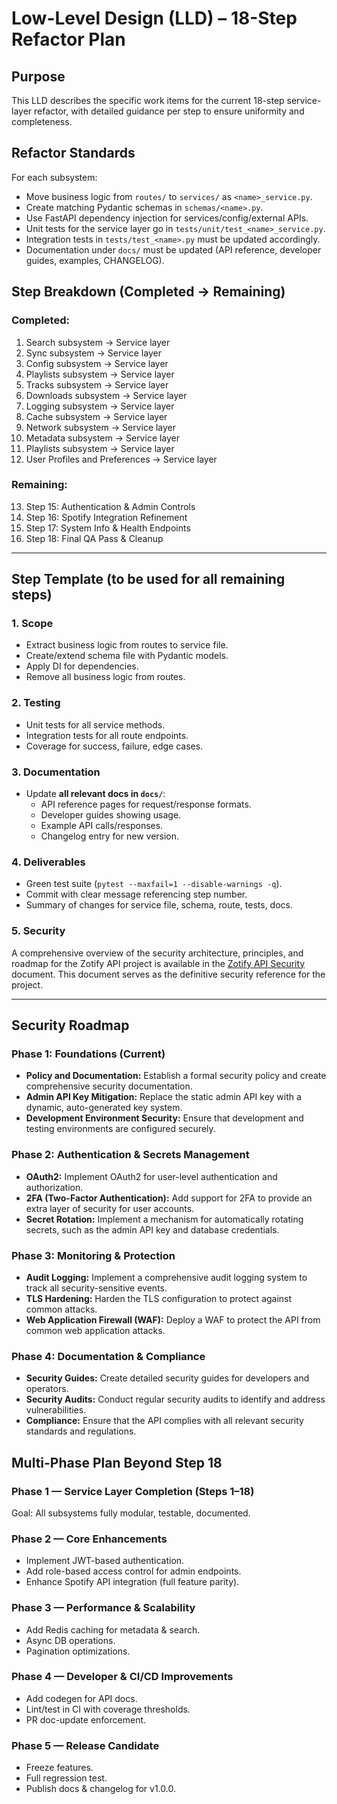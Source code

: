 # Low-Level Design (LLD) – 18-Step Refactor Plan

## Purpose
This LLD describes the specific work items for the current 18-step service-layer refactor, with detailed guidance per step to ensure uniformity and completeness.

## Refactor Standards
For each subsystem:
- Move business logic from `routes/` to `services/` as `<name>_service.py`.
- Create matching Pydantic schemas in `schemas/<name>.py`.
- Use FastAPI dependency injection for services/config/external APIs.
- Unit tests for the service layer go in `tests/unit/test_<name>_service.py`.
- Integration tests in `tests/test_<name>.py` must be updated accordingly.
- Documentation under `docs/` must be updated (API reference, developer guides, examples, CHANGELOG).

## Step Breakdown (Completed → Remaining)
### Completed:
1. Search subsystem → Service layer
2. Sync subsystem → Service layer
3. Config subsystem → Service layer
4. Playlists subsystem → Service layer
5. Tracks subsystem → Service layer
6. Downloads subsystem → Service layer
7. Logging subsystem → Service layer
8. Cache subsystem → Service layer
9. Network subsystem → Service layer
10. Metadata subsystem → Service layer
11. Playlists subsystem → Service layer
12. User Profiles and Preferences → Service layer

### Remaining:
13. Step 15: Authentication & Admin Controls
14. Step 16: Spotify Integration Refinement
15. Step 17: System Info & Health Endpoints
16. Step 18: Final QA Pass & Cleanup

---

## Step Template (to be used for all remaining steps)
### 1. Scope
- Extract business logic from routes to service file.
- Create/extend schema file with Pydantic models.
- Apply DI for dependencies.
- Remove all business logic from routes.

### 2. Testing
- Unit tests for all service methods.
- Integration tests for all route endpoints.
- Coverage for success, failure, edge cases.

### 3. Documentation
- Update **all relevant docs in `docs/`**:
  - API reference pages for request/response formats.
  - Developer guides showing usage.
  - Example API calls/responses.
  - Changelog entry for new version.

### 4. Deliverables
- Green test suite (`pytest --maxfail=1 --disable-warnings -q`).
- Commit with clear message referencing step number.
- Summary of changes for service file, schema, route, tests, docs.

### 5. Security
A comprehensive overview of the security architecture, principles, and roadmap for the Zotify API project is available in the [Zotify API Security](./security.md) document. This document serves as the definitive security reference for the project.

---

## Security Roadmap

### Phase 1: Foundations (Current)
- **Policy and Documentation:** Establish a formal security policy and create comprehensive security documentation.
- **Admin API Key Mitigation:** Replace the static admin API key with a dynamic, auto-generated key system.
- **Development Environment Security:** Ensure that development and testing environments are configured securely.

### Phase 2: Authentication & Secrets Management
- **OAuth2:** Implement OAuth2 for user-level authentication and authorization.
- **2FA (Two-Factor Authentication):** Add support for 2FA to provide an extra layer of security for user accounts.
- **Secret Rotation:** Implement a mechanism for automatically rotating secrets, such as the admin API key and database credentials.

### Phase 3: Monitoring & Protection
- **Audit Logging:** Implement a comprehensive audit logging system to track all security-sensitive events.
- **TLS Hardening:** Harden the TLS configuration to protect against common attacks.
- **Web Application Firewall (WAF):** Deploy a WAF to protect the API from common web application attacks.

### Phase 4: Documentation & Compliance
- **Security Guides:** Create detailed security guides for developers and operators.
- **Security Audits:** Conduct regular security audits to identify and address vulnerabilities.
- **Compliance:** Ensure that the API complies with all relevant security standards and regulations.

## Multi-Phase Plan Beyond Step 18
### Phase 1 — Service Layer Completion (Steps 1–18)
Goal: All subsystems fully modular, testable, documented.

### Phase 2 — Core Enhancements
- Implement JWT-based authentication.
- Add role-based access control for admin endpoints.
- Enhance Spotify API integration (full feature parity).

### Phase 3 — Performance & Scalability
- Add Redis caching for metadata & search.
- Async DB operations.
- Pagination optimizations.

### Phase 4 — Developer & CI/CD Improvements
- Add codegen for API docs.
- Lint/test in CI with coverage thresholds.
- PR doc-update enforcement.

### Phase 5 — Release Candidate
- Freeze features.
- Full regression test.
- Publish docs & changelog for v1.0.0.
